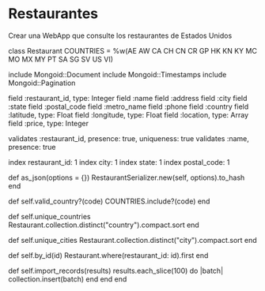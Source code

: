 # Restaurantes
Crear una WebApp que consulte los restaurantes de Estados Unidos

class Restaurant
  COUNTRIES = %w(AE AW CA CH CN CR GP HK KN KY MC MO MX MY PT SA SG SV US VI)
  
  include Mongoid::Document
  include Mongoid::Timestamps
  include Mongoid::Pagination

  field :restaurant_id, type: Integer
  field :name
  field :address
  field :city
  field :state
  field :postal_code
  field :metro_name
  field :phone
  field :country
  field :latitude,  type: Float
  field :longitude, type: Float
  field :location,  type: Array
  field :price, type: Integer

  validates :restaurant_id, presence: true, uniqueness: true
  validates :name,          presence: true

  index restaurant_id: 1
  index city: 1
  index state: 1
  index postal_code: 1

  def as_json(options = {})
    RestaurantSerializer.new(self, options).to_hash
  end

  def self.valid_country?(code)
    COUNTRIES.include?(code)
  end

  def self.unique_countries
    Restaurant.collection.distinct("country").compact.sort
  end

  def self.unique_cities
    Restaurant.collection.distinct("city").compact.sort
  end

  def self.by_id(id)
    Restaurant.where(restaurant_id: id).first
  end

  def self.import_records(results)
    results.each_slice(100) do |batch|
      collection.insert(batch)
    end
  end
end
